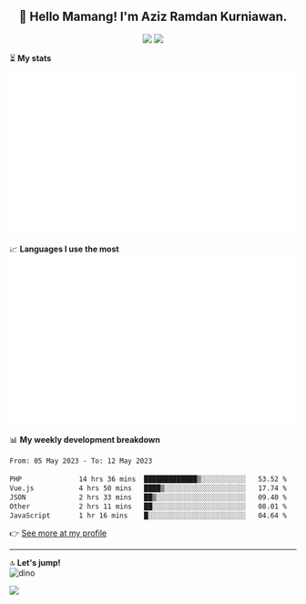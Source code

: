 <h2 align="center">👋 Hello Mamang! I'm Aziz Ramdan Kurniawan.</h2>  
<p align="center">
  <img src="https://komarev.com/ghpvc/?username=azizramdan">
  <img src="https://wakatime.com/badge/user/90056fa0-4c31-4eca-954e-2a3ac05896f9.svg">
</p>
    
⏳ **My stats**  
![](https://raw.githubusercontent.com/azizramdan/github-stats/master/generated/overview.svg#gh-dark-mode-only)

📈 **Languages I use the most**  
![](https://raw.githubusercontent.com/azizramdan/github-stats/master/generated/languages.svg#gh-dark-mode-only)

📊 **My weekly development breakdown**
<!--START_SECTION:waka-->

```text
From: 05 May 2023 - To: 12 May 2023

PHP              14 hrs 36 mins  █████████████▒░░░░░░░░░░░   53.52 %
Vue.js           4 hrs 50 mins   ████▒░░░░░░░░░░░░░░░░░░░░   17.74 %
JSON             2 hrs 33 mins   ██▒░░░░░░░░░░░░░░░░░░░░░░   09.40 %
Other            2 hrs 11 mins   ██░░░░░░░░░░░░░░░░░░░░░░░   08.01 %
JavaScript       1 hr 16 mins    █░░░░░░░░░░░░░░░░░░░░░░░░   04.64 %
```

<!--END_SECTION:waka-->
👉 [See more at my profile](https://wakatime.com/@azizramdan)
***
🔝 **Let's jump!**  
![dino](https://raw.githubusercontent.com/azizramdan/azizramdan/master/dino.gif)  

![](https://hit.yhype.me/github/profile?user_id=27954794)
